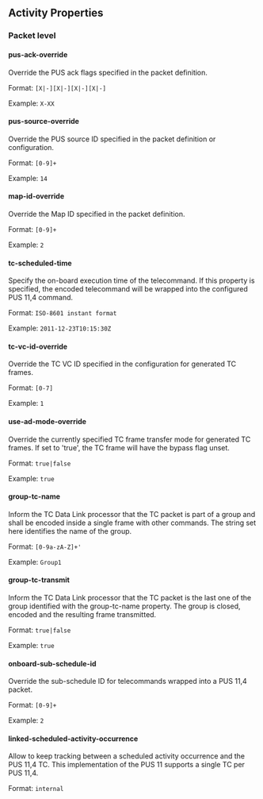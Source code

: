 ## Activity Properties

### Packet level

#### pus-ack-override 

Override the PUS ack flags specified in the packet definition. 

Format: `[X|-][X|-][X|-][X|-]`

Example: `X-XX`

#### pus-source-override 

Override the PUS source ID specified in the packet definition or configuration. 

Format: `[0-9]+`

Example: `14`

#### map-id-override 

Override the Map ID specified in the packet definition. 

Format: `[0-9]+`

Example: `2`

#### tc-scheduled-time

Specify the on-board execution time of the telecommand. If this property is specified, the encoded telecommand will be
wrapped into the configured PUS 11,4 command.

Format:  `ISO-8601 instant format`

Example: `2011-12-23T10:15:30Z`

#### tc-vc-id-override 

Override the TC VC ID specified in the configuration for generated TC frames. 

Format: `[0-7]`

Example: `1`

#### use-ad-mode-override 

Override the currently specified TC frame transfer mode for generated TC frames.
If set to 'true', the TC frame will have the bypass flag unset. 

Format: `true|false`

Example: `true`

#### group-tc-name 

Inform the TC Data Link processor that the TC packet is part of a group and shall
be encoded inside a single frame with other commands. The string set here identifies
the name of the group. 

Format: `[0-9a-zA-Z]+'`

Example: `Group1`

#### group-tc-transmit

Inform the TC Data Link processor that the TC packet is the last one of the group
identified with the group-tc-name property. The group is closed, encoded and the resulting
frame transmitted.

Format: `true|false`
 
Example: `true`

#### onboard-sub-schedule-id

Override the sub-schedule ID for telecommands wrapped into a PUS 11,4 packet.

Format: `[0-9]+`

Example: `2`

#### linked-scheduled-activity-occurrence

Allow to keep tracking between a scheduled activity occurrence and the PUS 11,4 TC.
This implementation of the PUS 11 supports a single TC per PUS 11,4.

Format: `internal`
